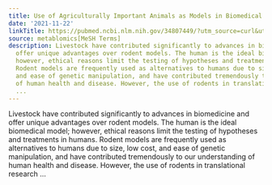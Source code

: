 ```yaml
---
title: Use of Agriculturally Important Animals as Models in Biomedical Research
date: '2021-11-22'
linkTitle: https://pubmed.ncbi.nlm.nih.gov/34807449/?utm_source=curl&utm_medium=rss&utm_campaign=pubmed-2&utm_content=1Zkrxt7ktlCbHBXEV3v65xxSnkSWNsJ1A6Fq3gBniKhGfIUslK&fc=20210907212339&ff=20211125194446&v=2.15.0
source: metablomics[MeSH Terms]
description: Livestock have contributed significantly to advances in biomedicine and
  offer unique advantages over rodent models. The human is the ideal biomedical model;
  however, ethical reasons limit the testing of hypotheses and treatments in humans.
  Rodent models are frequently used as alternatives to humans due to size, low cost,
  and ease of genetic manipulation, and have contributed tremendously to our understanding
  of human health and disease. However, the use of rodents in translational research
  ...
---
```

Livestock have contributed significantly to advances in biomedicine and offer unique advantages over rodent models. The human is the ideal biomedical model; however, ethical reasons limit the testing of hypotheses and treatments in humans. Rodent models are frequently used as alternatives to humans due to size, low cost, and ease of genetic manipulation, and have contributed tremendously to our understanding of human health and disease. However, the use of rodents in translational research ...